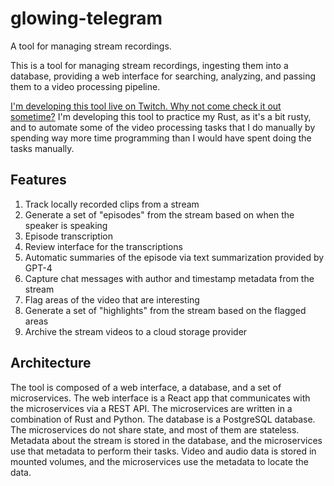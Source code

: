 
# glowing-telegram


A tool for managing stream recordings.

This is a tool for managing stream recordings, ingesting them into a database, providing a web interface for searching, analyzing, and passing them to a video processing pipeline.

[I'm developing this tool live on Twitch. Why not come check it out sometime?](https://twitch.tv/saebyn) I'm developing this tool to practice my Rust, as it's a bit rusty, and to automate some of the video processing tasks that I do manually by spending way more time programming than I would have spent doing the tasks manually.

## Features

1. Track locally recorded clips from a stream
1. Generate a set of "episodes" from the stream based on when the speaker is speaking
1. Episode transcription
1. Review interface for the transcriptions
1. Automatic summaries of the episode via text summarization provided by GPT-4
1. Capture chat messages with author and timestamp metadata from the stream
1. Flag areas of the video that are interesting
1. Generate a set of "highlights" from the stream based on the flagged areas
1. Archive the stream videos to a cloud storage provider

## Architecture

The tool is composed of a web interface, a database, and a set of microservices. The web interface is a React app that communicates with the microservices via a REST API. The microservices are written in a combination of Rust and Python. The database is a PostgreSQL database. The microservices do not share state, and most of them are stateless. Metadata about the stream is stored in the database, and the microservices use that metadata to perform their tasks. Video and audio data is stored in mounted volumes, and the microservices use the metadata to locate the data.

